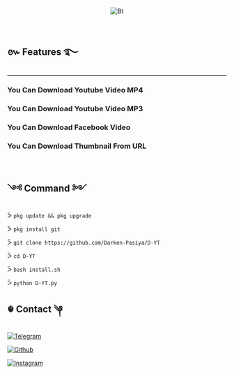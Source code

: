 <p>
<img src="https://camo.githubusercontent.com/82291b0fe831bfc6781e07fc5090cbd0a8b912bb8b8d4fec0696c881834f81ac/68747470733a2f2f70726f626f742e6d656469612f394575424971676170492e676966" width="400" height="2"> <br><br>

<p align="center"><img src="https://te.legra.ph/file/649360d6ee26b2e3a24b8.jpg" alt="Bt">

<p>
<img src="https://camo.githubusercontent.com/82291b0fe831bfc6781e07fc5090cbd0a8b912bb8b8d4fec0696c881834f81ac/68747470733a2f2f70726f626f742e6d656469612f394575424971676170492e676966" width="400" height="2"> <br><br>


## ៚ Features ࿐
---
###  You Can Download Youtube Video MP4 
###  You Can Download Youtube Video MP3 
###  You Can Download Facebook Video 
###  You Can Download Thumbnail From URL

<p>
<img src="https://camo.githubusercontent.com/82291b0fe831bfc6781e07fc5090cbd0a8b912bb8b8d4fec0696c881834f81ac/68747470733a2f2f70726f626f742e6d656469612f394575424971676170492e676966" width="400" height="2"> <br><br>

## ༺ Command ༻

ᐵ `pkg update && pkg upgrade`

ᐵ `pkg install git`

ᐵ `git clone https://github.com/Darken-Pasiya/D-YT`

ᐵ `cd D-YT`

ᐵ `bash install.sh`

ᐵ `python D-YT.py`


## ☬ Contact ༆

[![Telegram](https://img.shields.io/badge/TELEGRAM-Message-red?style=for-the-badge&logo=telegram)](https://t.me/DarkenPasiya)

<a href="https://github.com/Darken-Pasiya"><img title="Github" src="https://img.shields.io/badge/Darken-Pasiya-black?style=for-the-badge&logo=github"></a>

[![Instagram](https://img.shields.io/badge/WHATSAPP-Message-brightgreen?style=for-the-badge&logo=whatsapp)](https://Darken-Pasiya.WhatsApp@is.gd/XSaMMp)

